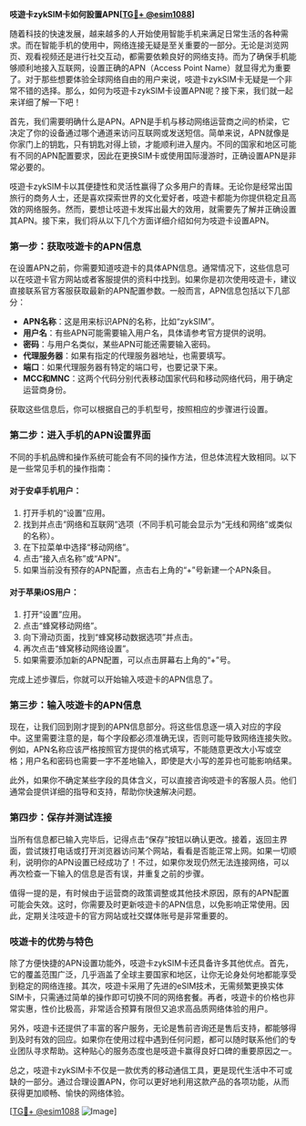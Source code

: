 **吱遊卡zykSIM卡如何設置APN[[TG💪+ @esim1088](https://t.me/s/esim1088)]**

随着科技的快速发展，越来越多的人开始使用智能手机来满足日常生活的各种需求。而在智能手机的使用中，网络连接无疑是至关重要的一部分。无论是浏览网页、观看视频还是进行社交互动，都需要依赖良好的网络支持。而为了确保手机能够顺利地接入互联网，设置正确的APN（Access Point Name）就显得尤为重要了。对于那些想要体验全球网络自由的用户来说，吱遊卡zykSIM卡无疑是一个非常不错的选择。那么，如何为吱遊卡zykSIM卡设置APN呢？接下来，我们就一起来详细了解一下吧！

首先，我们需要明确什么是APN。APN是手机与移动网络运营商之间的桥梁，它决定了你的设备通过哪个通道来访问互联网或发送短信。简单来说，APN就像是你家门上的钥匙，只有钥匙对得上锁，才能顺利进入屋内。不同的国家和地区可能有不同的APN配置要求，因此在更换SIM卡或使用国际漫游时，正确设置APN是非常必要的。

吱遊卡zykSIM卡以其便捷性和灵活性赢得了众多用户的青睐。无论你是经常出国旅行的商务人士，还是喜欢探索世界的文化爱好者，吱遊卡都能为你提供稳定且高效的网络服务。然而，要想让吱遊卡发挥出最大的效用，就需要先了解并正确设置其APN。接下来，我们将从以下几个方面详细介绍如何为吱遊卡设置APN。

### 第一步：获取吱遊卡的APN信息

在设置APN之前，你需要知道吱遊卡的具体APN信息。通常情况下，这些信息可以在吱遊卡官方网站或者客服提供的资料中找到。如果你是初次使用吱遊卡，建议直接联系官方客服获取最新的APN配置参数。一般而言，APN信息包括以下几部分：

- **APN名称**：这是用来标识APN的名称，比如“zykSIM”。
- **用户名**：有些APN可能需要输入用户名，具体请参考官方提供的说明。
- **密码**：与用户名类似，某些APN可能还需要输入密码。
- **代理服务器**：如果有指定的代理服务器地址，也需要填写。
- **端口**：如果代理服务器有特定的端口号，也要记录下来。
- **MCC和MNC**：这两个代码分别代表移动国家代码和移动网络代码，用于确定运营商身份。

获取这些信息后，你可以根据自己的手机型号，按照相应的步骤进行设置。

### 第二步：进入手机的APN设置界面

不同的手机品牌和操作系统可能会有不同的操作方法，但总体流程大致相同。以下是一些常见手机的操作指南：

#### 对于安卓手机用户：
1. 打开手机的“设置”应用。
2. 找到并点击“网络和互联网”选项（不同手机可能会显示为“无线和网络”或类似的名称）。
3. 在下拉菜单中选择“移动网络”。
4. 点击“接入点名称”或“APN”。
5. 如果当前没有预存的APN配置，点击右上角的“+”号新建一个APN条目。

#### 对于苹果iOS用户：
1. 打开“设置”应用。
2. 点击“蜂窝移动网络”。
3. 向下滑动页面，找到“蜂窝移动数据选项”并点击。
4. 再次点击“蜂窝移动网络设置”。
5. 如果需要添加新的APN配置，可以点击屏幕右上角的“+”号。

完成上述步骤后，你就可以开始输入吱遊卡的APN信息了。

### 第三步：输入吱遊卡的APN信息

现在，让我们回到刚才提到的APN信息部分。将这些信息逐一填入对应的字段中。这里需要注意的是，每个字段都必须准确无误，否则可能导致网络连接失败。例如，APN名称应该严格按照官方提供的格式填写，不能随意更改大小写或空格；用户名和密码也需要一字不差地输入，即使是大小写的差异也可能影响结果。

此外，如果你不确定某些字段的具体含义，可以直接咨询吱遊卡的客服人员。他们通常会提供详细的指导和支持，帮助你快速解决问题。

### 第四步：保存并测试连接

当所有信息都已输入完毕后，记得点击“保存”按钮以确认更改。接着，返回主界面，尝试拨打电话或打开浏览器访问某个网站，看看是否能正常上网。如果一切顺利，说明你的APN设置已经成功了！不过，如果你发现仍然无法连接网络，可以再次检查一下输入的信息是否有误，并重复之前的步骤。

值得一提的是，有时候由于运营商的政策调整或其他技术原因，原有的APN配置可能会失效。这时，你需要及时更新吱遊卡的APN信息，以免影响正常使用。因此，定期关注吱遊卡的官方网站或社交媒体账号是非常重要的。

### 吱遊卡的优势与特色

除了方便快捷的APN设置功能外，吱遊卡zykSIM卡还具备许多其他优点。首先，它的覆盖范围广泛，几乎涵盖了全球主要国家和地区，让你无论身处何地都能享受到稳定的网络连接。其次，吱遊卡采用了先进的eSIM技术，无需频繁更换实体SIM卡，只需通过简单的操作即可切换不同的网络套餐。再者，吱遊卡的价格也非常实惠，性价比极高，非常适合预算有限但又追求高品质网络体验的用户。

另外，吱遊卡还提供了丰富的客户服务，无论是售前咨询还是售后支持，都能够得到及时有效的回应。如果你在使用过程中遇到任何问题，都可以随时联系他们的专业团队寻求帮助。这种贴心的服务态度也是吱遊卡赢得良好口碑的重要原因之一。

总之，吱遊卡zykSIM卡不仅是一款优秀的移动通信工具，更是现代生活中不可或缺的一部分。通过合理设置APN，你可以更好地利用这款产品的各项功能，从而获得更加顺畅、愉快的网络体验。

[[TG💪+ @esim1088](https://t.me/s/esim1088) ![Image](https://i.postimg.cc/4NQfJmqS/Snipaste-2025-05-13-00-14-12.png)]